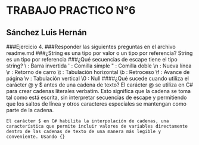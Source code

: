 # **TRABAJO PRACTICO N°6**
## **Sánchez Luis Hernán**

###Ejercicio 4.
###Responder las siguientes preguntas en el archivo readme.md
###¿String es una tipo por valor o un tipo por referencia?
    String es un tipo por referencia
###¿Qué secuencias de escape tiene el tipo string?
    \\ : Barra invertida
    \' : Comilla simple
    \" : Comilla doble
    \n : Nueva línea
    \r : Retorno de carro
    \t : Tabulación horizontal
    \b : Retroceso
    \f : Avance de página
    \v : Tabulación vertical
    \0 : Null
####¿Qué sucede cuando utiliza el carácter @ y $ antes de una cadena de texto?
    El carácter @ se utiliza en C# para crear cadenas literales verbatim. Esto significa que la cadena se toma tal como está escrita, sin interpretar secuencias de escape y permitiendo que los saltos de línea y otros caracteres especiales se mantengan como parte de la cadena.

    El carácter $ en C# habilita la interpolación de cadenas, una característica que permite incluir valores de variables directamente dentro de las cadenas de texto de una manera más legible y conveniente. Usando {}

